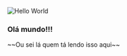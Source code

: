 ![Hello World](https://media.tenor.com/mGgWY8RkgYMAAAAC/hello-world.gif)

<h3>Olá mundo!!!</h3>
<p>~~Ou sei lá quem tá lendo isso aqui~~</p>
